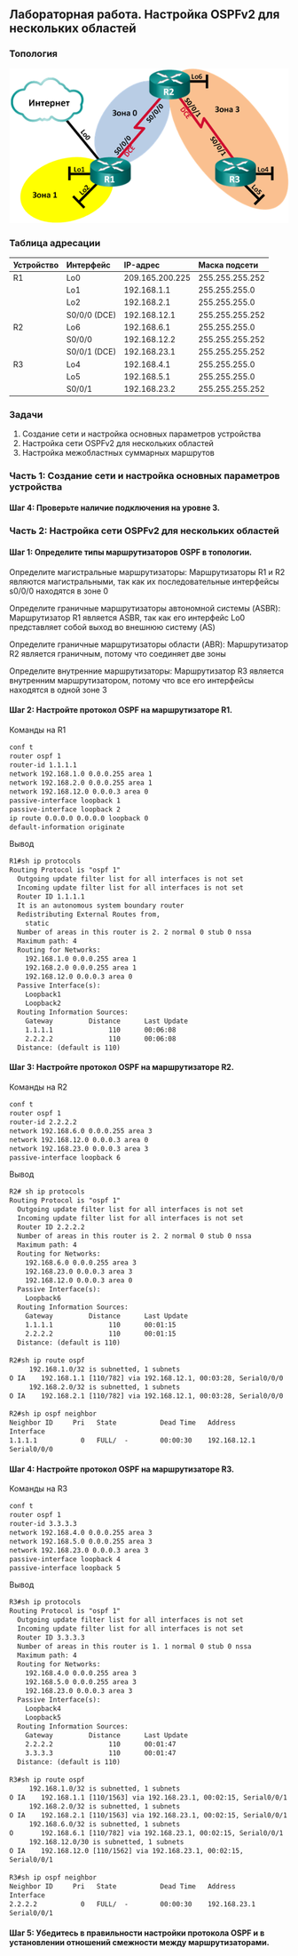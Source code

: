 ## Лабораторная работа. Настройка OSPFv2 для нескольких областей

### Топология

![](topology.png)

### Таблица адресации

|Устройство	|Интерфейс   |IP-адрес	     |Маска подсети  |
|:----------|:-----------|:--------------|:--------------|
| R1        |Lo0   	     |209.165.200.225|255.255.255.252|
|	          |Lo1         |192.168.1.1    |255.255.255.0  |
|	          |Lo2         |192.168.2.1    |255.255.255.0  |
|	          |S0/0/0 (DCE)|192.168.12.1   |255.255.255.252|
| R2        |Lo6  	     |192.168.6.1    |255.255.255.0  |
|           |S0/0/0      |192.168.12.2   |255.255.255.252|
|  	        |S0/0/1 (DCE)|192.168.23.1   |255.255.255.252|
| R3        |Lo4    	   |192.168.4.1    |255.255.255.0  |
|	          |Lo5         |192.168.5.1    |255.255.255.0  |
|	          |S0/0/1      |192.168.23.2   |255.255.255.252|

### Задачи
1. Создание сети и настройка основных параметров устройства
2. Настройка сети OSPFv2 для нескольких областей
3. Настройка межобластных суммарных маршрутов

### Часть 1:	Создание сети и настройка основных параметров устройства

#### Шаг 4:	Проверьте наличие подключения на уровне 3.

### Часть 2:	Настройка сети OSPFv2 для нескольких областей

#### Шаг 1:	Определите типы маршрутизаторов OSPF в топологии.

Определите магистральные маршрутизаторы: Маршрутизаторы R1 и R2 являются магистральными, так как их последовательные интерфейсы
s0/0/0 находятся в зоне 0

Определите граничные маршрутизаторы автономной системы (ASBR): Маршрутизатор R1 является ASBR, так как его интерфейс Lo0 представляет собой выход во внешнюю систему (AS)

Определите граничные маршрутизаторы области (ABR): Маршрутизатор R2 является граничным, потому что соединяет две зоны

Определите внутренние маршрутизаторы: Маршрутизатор R3 является внутренним маршрутизатором, потому что все его интерфейсы находятся в одной зоне 3

#### Шаг 2:	Настройте протокол OSPF на маршрутизаторе R1.

Команды на R1

    conf t
    router ospf 1
    router-id 1.1.1.1
    network 192.168.1.0 0.0.0.255 area 1
    network 192.168.2.0 0.0.0.255 area 1
    network 192.168.12.0 0.0.0.3 area 0
    passive-interface loopback 1
    passive-interface loopback 2
    ip route 0.0.0.0 0.0.0.0 loopback 0 
    default-information originate 

Вывод

    R1#sh ip protocols 
    Routing Protocol is "ospf 1"
      Outgoing update filter list for all interfaces is not set 
      Incoming update filter list for all interfaces is not set 
      Router ID 1.1.1.1
      It is an autonomous system boundary router
      Redistributing External Routes from,
        static 
      Number of areas in this router is 2. 2 normal 0 stub 0 nssa
      Maximum path: 4
      Routing for Networks:
        192.168.1.0 0.0.0.255 area 1
        192.168.2.0 0.0.0.255 area 1
        192.168.12.0 0.0.0.3 area 0
      Passive Interface(s): 
        Loopback1
        Loopback2
      Routing Information Sources:  
        Gateway         Distance      Last Update 
        1.1.1.1              110      00:06:08
        2.2.2.2              110      00:06:08
      Distance: (default is 110)
      
#### Шаг 3:	Настройте протокол OSPF на маршрутизаторе R2.

Команды на R2

    conf t
    router ospf 1
    router-id 2.2.2.2
    network 192.168.6.0 0.0.0.255 area 3
    network 192.168.12.0 0.0.0.3 area 0
    network 192.168.23.0 0.0.0.3 area 3
    passive-interface loopback 6

Вывод

    R2# sh ip protocols 
    Routing Protocol is "ospf 1"
      Outgoing update filter list for all interfaces is not set 
      Incoming update filter list for all interfaces is not set 
      Router ID 2.2.2.2
      Number of areas in this router is 2. 2 normal 0 stub 0 nssa
      Maximum path: 4
      Routing for Networks:
        192.168.6.0 0.0.0.255 area 3
        192.168.23.0 0.0.0.3 area 3
        192.168.12.0 0.0.0.3 area 0
      Passive Interface(s): 
        Loopback6
      Routing Information Sources:  
        Gateway         Distance      Last Update 
        1.1.1.1              110      00:01:15
        2.2.2.2              110      00:01:15
      Distance: (default is 110)

    R2#sh ip route ospf 
         192.168.1.0/32 is subnetted, 1 subnets
    O IA    192.168.1.1 [110/782] via 192.168.12.1, 00:03:28, Serial0/0/0
         192.168.2.0/32 is subnetted, 1 subnets
    O IA    192.168.2.1 [110/782] via 192.168.12.1, 00:03:28, Serial0/0/0

    R2#sh ip ospf neighbor 
    Neighbor ID     Pri   State           Dead Time   Address         Interface
    1.1.1.1           0   FULL/  -        00:00:30    192.168.12.1    Serial0/0/0
    
    
#### Шаг 4:	Настройте протокол OSPF на маршрутизаторе R3.

Команды на R3

    conf t
    router ospf 1
    router-id 3.3.3.3
    network 192.168.4.0 0.0.0.255 area 3
    network 192.168.5.0 0.0.0.255 area 3
    network 192.168.23.0 0.0.0.3 area 3
    passive-interface loopback 4
    passive-interface loopback 5
    
Вывод 

    R3#sh ip protocols 
    Routing Protocol is "ospf 1"
      Outgoing update filter list for all interfaces is not set 
      Incoming update filter list for all interfaces is not set 
      Router ID 3.3.3.3
      Number of areas in this router is 1. 1 normal 0 stub 0 nssa
      Maximum path: 4
      Routing for Networks:
        192.168.4.0 0.0.0.255 area 3
        192.168.5.0 0.0.0.255 area 3
        192.168.23.0 0.0.0.3 area 3
      Passive Interface(s): 
        Loopback4
        Loopback5
      Routing Information Sources:  
        Gateway         Distance      Last Update 
        2.2.2.2              110      00:01:47
        3.3.3.3              110      00:01:47
      Distance: (default is 110)
      
    R3#sh ip route ospf 
         192.168.1.0/32 is subnetted, 1 subnets
    O IA    192.168.1.1 [110/1563] via 192.168.23.1, 00:02:15, Serial0/0/1
         192.168.2.0/32 is subnetted, 1 subnets
    O IA    192.168.2.1 [110/1563] via 192.168.23.1, 00:02:15, Serial0/0/1
         192.168.6.0/32 is subnetted, 1 subnets
    O       192.168.6.1 [110/782] via 192.168.23.1, 00:02:15, Serial0/0/1
         192.168.12.0/30 is subnetted, 1 subnets
    O IA    192.168.12.0 [110/1562] via 192.168.23.1, 00:02:15, Serial0/0/1
    
    R3#sh ip ospf neighbor 
    Neighbor ID     Pri   State           Dead Time   Address         Interface
    2.2.2.2           0   FULL/  -        00:00:30    192.168.23.1    Serial0/0/1

#### Шаг 5:	Убедитесь в правильности настройки протокола OSPF и в установлении отношений смежности между маршрутизаторами.


